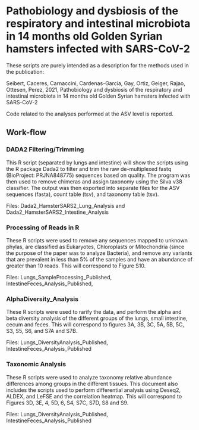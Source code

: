 # Pathobiology and dysbiosis of the respiratory and intestinal microbiota in 14 months old Golden Syrian hamsters infected with SARS-CoV-2

These scripts are purely intended as a description for the methods used in the publication:

Seibert, Caceres, Carnaccini, Cardenas-Garcia, Gay, Ortiz, Geiger, Rajao, Ottesen, Perez, 2021, Pathobiology and dysbiosis of the respiratory and intestinal microbiota in 14 months old Golden Syrian hamsters infected with SARS-CoV-2

Code related to the analyses performed at the ASV level is reported.

## Work-flow 

### DADA2 Filtering/Trimming 

This R script (separated by lungs and intestine) will show the scripts using the R package Dada2 to filter and trim the raw de-multiplexed fastq (BioProject: PRJNA848775) sequences based on quality. The program was then used to remove chimeras and assign taxonomy using the Silva v38 classifier. The output was then exported into separate files for the ASV sequences (fasta), count table (tsv), and taxonomy table (tsv).

Files: Dada2_HamsterSARS2_Lung_Analysis and Dada2_HamsterSARS2_Intestine_Analysis 

### Processing of Reads in R 
These R scripts were used to remove any sequences mapped to unknown phylas, are classified as Eukaryotes, Chloroplasts or Mitochondria (since the purpose of the paper was to analyze Bacteria), and remove any variants that are prevalent in less than 5% of the samples and have an abundance of greater than 10 reads. This will correspond to Figure S10.

Files: Lungs_SampleProcessing_Published, IntestineFeces_Analysis_Published, 

### AlphaDiversity_Analysis
These R scripts were used to rarify the data, and perform the alpha and beta diversity analysis of the different groups of the lungs, small intestine, cecum and feces. This will correspond to figures 3A, 3B, 3C, 5A, 5B, 5C, S3, S5, S6, and S7A and S7B.

Files: Lungs_DiversityAnalysis_Published, IntestineFeces_Analysis_Published

### Taxonomic Analysis 
These R scripts were used to analyze taxonomy relative abundance differences among groups in the different tissues. This document also includes the scripts used to perform differential analysis using Deseq2, ALDEX, and LeFSE and the correlation heatmap. This will correspond to Figures 3D, 3E, 4, 5D, 6, S4, S7C, S7D, S8 and S9. 

Files: Lungs_DiversityAnalysis_Published, IntestineFeces_Analysis_Published
